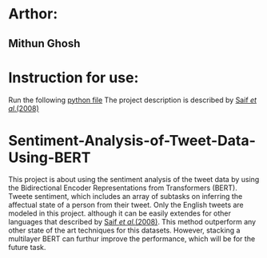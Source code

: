 <h1>Arthor:</h1>
<h2>Mithun Ghosh</h2>
<h1>Instruction for use: </h1>
<p1>Run the following <a href="nn.py">python file</a> </p1>
<p2>The project description is described by <a href="SemEval2018-Task1-task-description.pdf">Saif <i>et al.</i>(2008)</a> </p2>

# Sentiment-Analysis-of-Tweet-Data-Using-BERT
This project is about using the sentiment analysis of the tweet data by using the Bidirectional Encoder Representations from Transformers (BERT).
Tweete sentiment, which includes an array of subtasks
on inferring the affectual state of a person from
their tweet. Only the English tweets are modeled in this project. although it can be easily extendes for other languages that described by <a href="SemEval2018-Task1-task-description.pdf">Saif <i>et al.</i>(2008)</a>. This method outperform any other state of the art techniques for this datasets. However, stacking a multilayer BERT can furthur improve the performance, which will be for the future task. 
